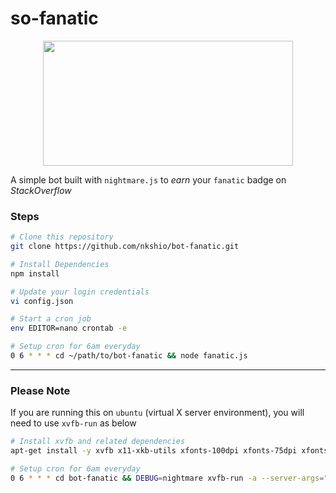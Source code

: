 # so-fanatic
<p align="center">
 <img src="https://media.giphy.com/media/nGnKGLOqzhfGM/giphy.gif" width="400" height="200"/>
</p>

A simple bot built with `nightmare.js` to *earn* your `fanatic` badge on *StackOverflow* 

### Steps 

```bash
# Clone this repository
git clone https://github.com/nkshio/bot-fanatic.git

# Install Dependencies
npm install

# Update your login credentials
vi config.json

# Start a cron job
env EDITOR=nano crontab -e

# Setup cron for 6am everyday
0 6 * * * cd ~/path/to/bot-fanatic && node fanatic.js
```

----

### Please Note
If you are running this on `ubuntu` (virtual X server environment), you will need to use  `xvfb-run`  as below

```bash
# Install xvfb and related dependencies
apt-get install -y xvfb x11-xkb-utils xfonts-100dpi xfonts-75dpi xfonts-scalable xfonts-cyrillic x11-apps clang libdbus-1-dev libgtk2.0-dev libnotify-dev libgnome-keyring-dev libgconf2-dev libasound2-dev libcap-dev libcups2-dev libxtst-dev libxss1 libnss3-dev gcc-multilib g++-multilib

# Setup cron for 6am everyday
0 6 * * * cd bot-fanatic && DEBUG=nightmare xvfb-run -a --server-args="-screen 0 1366x768x24" node fanatic.js
```